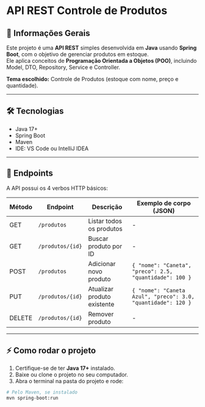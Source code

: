 # API REST Controle de Produtos

## 📌 Informações Gerais

Este projeto é uma **API REST** simples desenvolvida em **Java** usando **Spring Boot**, com o objetivo de gerenciar produtos em estoque.  
Ele aplica conceitos de **Programação Orientada a Objetos (POO)**, incluindo Model, DTO, Repository, Service e Controller.

**Tema escolhido:** Controle de Produtos (estoque com nome, preço e quantidade).

---

## 🛠 Tecnologias

- Java 17+
- Spring Boot
- Maven
- IDE: VS Code ou IntelliJ IDEA

---

## 🚀 Endpoints

A API possui os 4 verbos HTTP básicos:

| Método | Endpoint         | Descrição                    | Exemplo de corpo (JSON)            |
|--------|-----------------|------------------------------|----------------------------------|
| GET    | `/produtos`      | Listar todos os produtos     | -                                |
| GET    | `/produtos/{id}` | Buscar produto por ID        | -                                |
| POST   | `/produtos`      | Adicionar novo produto       | `{ "nome": "Caneta", "preco": 2.5, "quantidade": 100 }` |
| PUT    | `/produtos/{id}` | Atualizar produto existente | `{ "nome": "Caneta Azul", "preco": 3.0, "quantidade": 120 }` |
| DELETE | `/produtos/{id}` | Remover produto             | -                                |

---

## ⚡ Como rodar o projeto

1. Certifique-se de ter **Java 17+** instalado.
2. Baixe ou clone o projeto no seu computador.
3. Abra o terminal na pasta do projeto e rode:

```bash
# Pelo Maven, se instalado
mvn spring-boot:run
